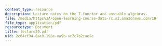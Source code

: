 ```yaml
---
content_type: resource
description: Lecture notes on the T-functor and unstable algebras.
file: /media/https%3A/open-learning-course-data-rc.s3.amazonaws.com/18-917-topics-in-algebraic-topology-the-sullivan-conjecture-fall-2007/2c04cf948ae0198eea9bac7c7b2cae2e_lecture20.pdf
file_type: application/pdf
resourcetype: Document
title: lecture20.pdf
uid: 2c04cf94-8ae0-198e-ea9b-ac7c7b2cae2e
---
```


